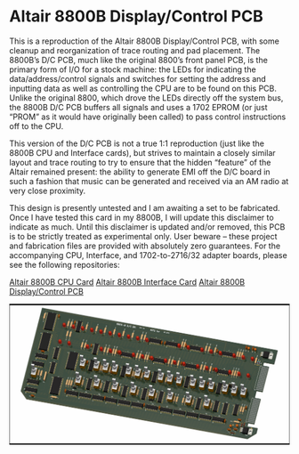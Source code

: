 # Altair 8800B Display/Control PCB
This is a reproduction of the Altair 8800B Display/Control PCB, with some cleanup and reorganization of trace routing and pad placement. The 8800B’s D/C PCB, much like the original 8800’s front panel PCB, is the primary form of I/O for a stock machine: the LEDs for indicating the data/address/control signals and switches for setting the address and inputting data as well as controlling the CPU are to be found on this PCB. Unlike the original 8800, which drove the LEDs directly off the system bus, the 8800B D/C PCB buffers all signals and uses a 1702 EPROM (or just “PROM” as it would have originally been called) to pass control instructions off to the CPU.

This version of the D/C PCB is not a true 1:1 reproduction (just like the 8800B CPU and Interface cards), but strives to maintain a closely similar layout and trace routing to try to ensure that the hidden “feature” of the Altair remained present: the ability to generate EMI off the D/C board in such a fashion that music can be generated and received via an AM radio at very close proximity.

This design is presently untested and I am awaiting a set to be fabricated. Once I have tested this card in my 8800B, I will update this disclaimer to indicate as much. Until this disclaimer is updated and/or removed, this PCB is to be strictly treated as experimental only. User beware – these project and fabrication files are provided with absolutely zero guarantees.
For the accompanying CPU, Interface, and 1702-to-2716/32 adapter boards, please see the following repositories:

[Altair 8800B CPU Card](https://github.com/warmech/altair-8800b-cpu-card)
[Altair 8800B Interface Card](https://github.com/warmech/altair-8800b-interface-card)
[Altair 8800B Display/Control PCB](https://github.com/warmech/altair-8800b-display-control-pcb)

![](/images/altair-8800b-display-control-pcb-front.png)

